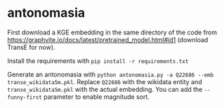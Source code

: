 # antonomasia

First download a KGE embedding in the same directory of the code from https://graphvite.io/docs/latest/pretrained_model.html#id1 (download TransE for now).

Install the requirements with 
`pip install -r requirements.txt`

Generate an antonomasia with `python antonomasia.py -a Q22686 --emb transe_wikidata5m.pkl`. 
Replace `Q22686` with the wikidata entity and `transe_wikidata5m.pkl` with the actual embedding.
You can add the `--funny-first` parameter to enable magnitude sort.